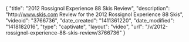 {
    "title": "2012 Rossignol Experience 88 Skis Review",
    "description": "http:\/\/www.skis.com Review for the 2012 Rossignol Experience 88 Skis",
    "videoid": "3766736",
    "date_created": "1411361220",
    "date_modified": "1418182016",
    "type": "captivate",
    "layout": "video",
    "url": "\/v\/2012-rossignol-experience-88-skis-review\/3766736"
}